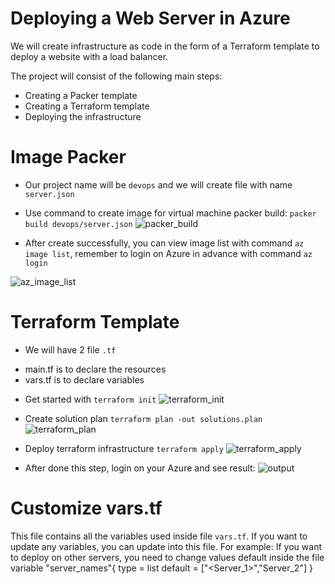 # Deploying a Web Server in Azure

We will create infrastructure as code in the form of a Terraform template to deploy a website with a load balancer. 

The project will consist of the following main steps:
- Creating a Packer template
- Creating a Terraform template
- Deploying the infrastructure

# **Image Packer**</font>
- Our project name will be `devops` and we will create file with name `server.json`
- Use command to create image for virtual machine packer build: `packer build devops/server.json`
![packer_build](https://user-images.githubusercontent.com/63529255/232326707-9474aff5-08ab-43b5-87dd-6fe034de1116.png)

- After create successfully, you can view image list with command  `az image list`, remember to login on Azure in advance with command `az login`

![az_image_list](https://user-images.githubusercontent.com/63529255/232326521-00108dd2-0b85-436c-882c-f946580182b6.png)

# **Terraform Template**
- We will have 2 file `.tf`
+ main.tf is to declare the resources
+ vars.tf is to declare variables
- Get started with `terraform init`
![terraform_init](https://user-images.githubusercontent.com/63529255/232326728-f7a57683-2366-4116-945b-181be40bac46.png)

- Create solution plan `terraform plan -out solutions.plan`
![terraform_plan](https://user-images.githubusercontent.com/63529255/232326733-43dbe649-4afd-4068-b750-fc4acabdd84c.png)

- Deploy terraform infrastructure `terraform apply`
![terraform_apply](https://user-images.githubusercontent.com/63529255/232326736-d611117d-2e0c-4117-b308-92d06b27b3d5.png)

- After done this step, login on your Azure and see result:
![output](https://user-images.githubusercontent.com/63529255/232326793-33e162f3-5717-4b18-829a-b6a07ffd0856.png)

# Customize vars.tf
This file contains all the variables used inside file `vars.tf`. If you want to update any variables, you can update into this file.
For example: If you want to deploy on other servers, you need to change values default inside the file variable "server_names"{ type = list default = ["<Server_1>","Server_2"] }
